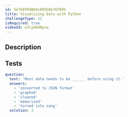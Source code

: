 ```yaml
---
id: 5e7b9f690b6c005b0e76f095
title: Visualizing Data with Python
challengeType: 11
isRequired: true
videoId: e3lydkH0prw
---
```


## Description
<section id='description'>

</section>

## Tests
<section id='tests'>

```yml
question:
  text: 'Most data needs to be ______ before using it.'
  answers:
    - 'converted to JSON format'
    - 'graphed'
    - 'cleaned'
    - 'memorized'
    - 'turned into song'
  solution: 3
  
```

</section>
